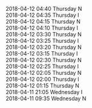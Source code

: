 2018-04-12 04:40 Thursday  N  
2018-04-12 04:35 Thursday  I  
2018-04-12 04:15 Thursday  N  
2018-04-12 04:10 Thursday  I  
2018-04-12 03:30 Thursday  N  
2018-04-12 03:25 Thursday  I  
2018-04-12 03:20 Thursday  N  
2018-04-12 03:15 Thursday  I  
2018-04-12 02:30 Thursday  N  
2018-04-12 02:25 Thursday  I  
2018-04-12 02:05 Thursday  N  
2018-04-12 02:00 Thursday  I  
2018-04-12 01:15 Thursday  N  
2018-04-11 21:05 Wednesday  I  
2018-04-11 09:35 Wednesday  N  
